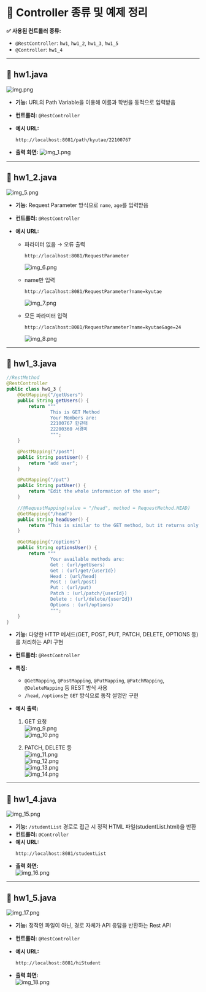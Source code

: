 # 📂 Controller 종류 및 예제 정리

**✅ 사용된 컨트롤러 종류:**  
- `@RestController`: `hw1`, `hw1_2`, `hw1_3`, `hw1_5`  
- `@Controller`: `hw1_4`

---

## 📄 hw1.java
![img.png](img/img.png)
- **기능:** URL의 Path Variable을 이용해 이름과 학번을 동적으로 입력받음
- **컨트롤러:** `@RestController`
- **예시 URL:**  
  ```
  http://localhost:8081/path/kyutae/22100767
  ```

- **출력 화면:**
  ![img_1.png](img/img_1.png)

---

## 📄 hw1_2.java
![img_5.png](img/img_5.png)
- **기능:** Request Parameter 방식으로 `name`, `age`를 입력받음
- **컨트롤러:** `@RestController`
- **예시 URL:**

  - 파라미터 없음 → 오류 출력  
    ```
    http://localhost:8081/RequestParameter
    ```
    ![img_6.png](img_6.png)

  - name만 입력  
    ```
    http://localhost:8081/RequestParameter?name=kyutae
    ```
    ![img_7.png](img/img_7.png)

  - 모든 파라미터 입력  
    ```
    http://localhost:8081/RequestParameter?name=kyutae&age=24
    ```
    ![img_8.png](img/img_8.png)

---

## 📄 hw1_3.java
```java
//RestMethod
@RestController
public class hw1_3 {
    @GetMapping("/getUsers")
    public String getUsers() {
        return """
                This is GET Method
                Your Members are:
                22100767 한규태
                22200360 서경미
                """;
    }

    @PostMapping("/post")
    public String postUser() {
        return "add user";
    }

    @PutMapping("/put")
    public String putUser() {
        return "Edit the whole information of the user";
    }

    //@RequestMapping(value = "/head", method = RequestMethod.HEAD)
    @GetMapping("/head")
    public String headUser() {
        return "This is similar to the GET method, but it returns only the header information without the body.";
    }

    @GetMapping("/options")
    public String optionsUser() {
        return """
                Your available methods are:
                Get : (url/getUsers)
                Get : (url/get/{userId})
                Head : (url/head)
                Post : (url/post)
                Put : (url/put)
                Patch : (url/patch/{userId})
                Delete : (url/delete/{userId})
                Options : (url/options)
                """;
    }
}
```
- **기능:** 다양한 HTTP 메서드(GET, POST, PUT, PATCH, DELETE, OPTIONS 등)를 처리하는 API 구현
- **컨트롤러:** `@RestController`

- **특징:**
  - `@GetMapping`, `@PostMapping`, `@PutMapping`, `@PatchMapping`, `@DeleteMapping` 등 REST 방식 사용
  - `/head`, `/options`는 `GET` 방식으로 동작 설명만 구현

- **예시 출력:**
  1. GET 요청  
     ![img_9.png](img/img_9.png)  
     ![img_10.png](img/img_10.png)

  2. PATCH, DELETE 등  
     ![img_11.png](img/img_11.png)  
     ![img_12.png](img/img_12.png)  
     ![img_13.png](img/img_13.png)  
     ![img_14.png](img/img_14.png)

---

## 📄 hw1_4.java
![img_15.png](img/img_15.png)
- **기능:** `/studentList` 경로로 접근 시 정적 HTML 파일(studentList.html)을 반환
- **컨트롤러:** `@Controller`
- **예시 URL:**  
  ```
  http://localhost:8081/studentList
  ```
- **출력 화면:**  
  ![img_16.png](img/img_16.png)

---

## 📄 hw1_5.java
![img_17.png](img/img_17.png)
- **기능:** 정적인 파일이 아닌, 경로 자체가 API 응답을 반환하는 Rest API
- **컨트롤러:** `@RestController`
- **예시 URL:**  
  ```
  http://localhost:8081/hiStudent
  ```

- **출력 화면:**  
  ![img_18.png](img/img_18.png)

